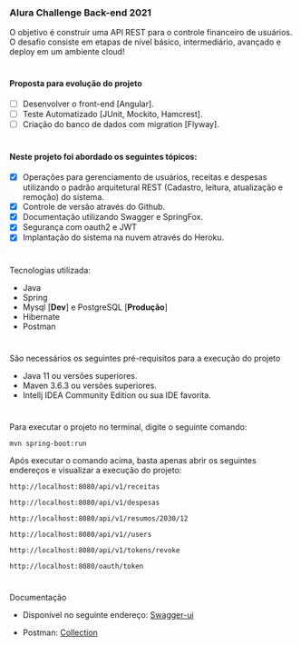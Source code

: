 ### Alura Challenge Back-end 2021
O objetivo é construir uma API REST para o controle financeiro de usuários.
O desafio consiste em etapas de nível básico, intermediário, avançado e deploy em um ambiente cloud!

# 
#### Proposta para evolução do projeto
- [ ] Desenvolver o front-end [Angular].
- [ ] Teste Automatizado [JUnit, Mockito, Hamcrest].
- [ ] Criação do banco de dados com migration [Flyway].

# 
#### Neste projeto foi abordado os seguintes tópicos:
- [x] Operações para gerenciamento de usuários, receitas e despesas utilizando o padrão arquitetural REST (Cadastro, leitura, atualização e remoção) do sistema.
- [x] Controle de versão através do Github.
- [x] Documentação utilizando Swagger e SpringFox.
- [x] Segurança com oauth2 e JWT
- [x] Implantação do sistema na nuvem através do Heroku.

# 
Tecnologias utilizada:
* Java
* Spring
* Mysql [**Dev**] e PostgreSQL [**Produção**]
* Hibernate
* Postman

# 
São necessários os seguintes pré-requisitos para a execução do projeto
- Java 11 ou versões superiores.
- Maven 3.6.3 ou versões superiores.
- Intellj IDEA Community Edition ou sua IDE favorita.

# 
Para executar o projeto no terminal, digite o seguinte comando:

`mvn spring-boot:run `

Após executar o comando acima, basta apenas abrir os seguintes endereços e visualizar a execução do projeto:

`http://localhost:8080/api/v1/receitas`

`http://localhost:8080/api/v1/despesas`

`http://localhost:8080/api/v1/resumos/2030/12`

`http://localhost:8080/api/v1//users`

`http://localhost:8080/api/v1/tokens/revoke`

`http://localhost:8080/oauth/token`

# 
Documentação

- Disponível no seguinte endereço: [Swagger-ui](https://alura-challenge2021.herokuapp.com/swagger-ui.html "Documentação")

- Postman:  [Collection](https://www.getpostman.com/collections/9e4257aab624cdfe8725 "Documentação")
